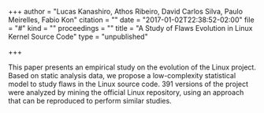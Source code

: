 +++
author = "Lucas Kanashiro, Athos Ribeiro, David Carlos Silva, Paulo Meirelles, Fabio Kon"
citation = ""
date = "2017-01-02T22:38:52-02:00"
file = "#"
kind = ""
proceedings = ""
title = "A Study of Flaws Evolution in Linux Kernel Source Code"
type = "unpublished"

+++

This paper presents an empirical study on the evolution of the Linux project.
Based on static analysis data, we propose a low-complexity statistical model to
study flaws in the Linux source code. 391 versions of the project were analyzed
by mining the official Linux repository, using an approach that can be
reproduced to perform similar studies.
